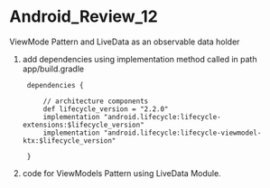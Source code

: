 # Android_Review_12
ViewMode Pattern and LiveData as an observable data holder

1. add dependencies using implementation method called in path app/build.gradle

        dependencies {

            // architecture components
            def lifecycle_version = "2.2.0"
            implementation "android.lifecycle:lifecycle-extensions:$lifecycle_version"
            implementation "android.lifecycle:lifecycle-viewmodel-ktx:$lifecycle_version"

        }

2. code for ViewModels Pattern using LiveData Module.
 
